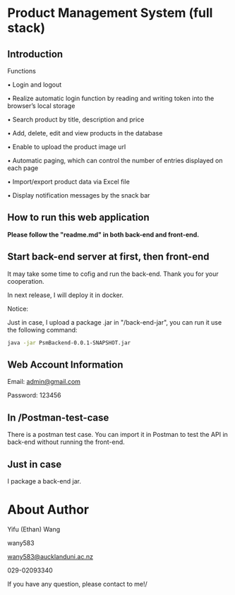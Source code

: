 # Product Management System (full stack)



## Introduction

Functions 

• Login and logout 

• Realize automatic login function by reading and writing token into the browser’s local storage 

• Search product by title, description and price 

• Add, delete, edit and view products in the database 

• Enable to upload the product image url

 • Automatic paging, which can control the number of entries displayed on each page

 • Import/export product data via Excel file 

• Display notification messages by the snack bar



## How to run this web application

**Please follow the "readme.md" in both back-end and front-end.** 

## Start back-end server at first, then front-end

It may take some time to cofig and run the back-end. Thank you for your cooperation.

In next release, I will deploy it in docker.

Notice: 

Just in case, I upload a package .jar in "/back-end-jar", you can run it use the following command:

```bash
java -jar PsmBackend-0.0.1-SNAPSHOT.jar
```


## Web Account Information 

Email: admin@gmail.com

Password: 123456


## In /Postman-test-case
There is a postman test case. You can import it in Postman to test the API in back-end without running the front-end.

## Just in case
I package a back-end jar. 

# About Author
Yifu (Ethan) Wang

wany583

wany583@aucklanduni.ac.nz

029-02093340 

If you have any question, please contact to me!/
